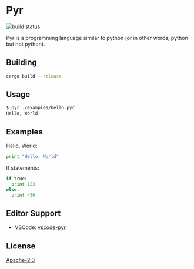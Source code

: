 # Pyr

[![build status](https://img.shields.io/github/workflow/status/AribYadi/pyr/Continuous%20integration/master)](https://github.com/AribYadi/pyr/actions?query=branch%3Amaster)

Pyr is a programming language similar to python (or in other words, python but not python).

## Building

```bash
cargo build --release
```

## Usage

```bash
$ pyr ./examples/hello.pyr
Hello, World!
```

## Examples

Hello, World:

```python
print "Hello, World"
```

If statements:

```python
if true:
  print 123
else:
  print 456
```

## Editor Support

- VSCode: [vscode-pyr](https://github.com/AribYadi/vscode-pyr.git)

## License

[Apache-2.0](LICENSE)
